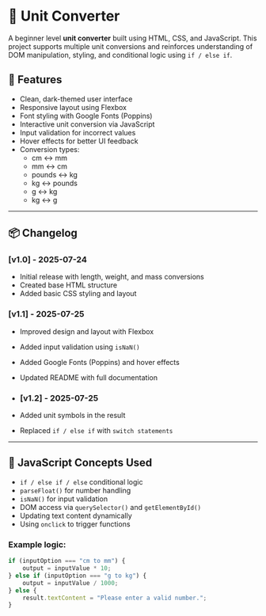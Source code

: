 # 🔄 Unit Converter

A beginner level **unit converter** built using HTML, CSS, and JavaScript. This project supports multiple unit conversions and reinforces understanding of DOM manipulation, styling, and conditional logic using `if / else if`.

## 🚀 Features

- Clean, dark-themed user interface
- Responsive layout using Flexbox
- Font styling with Google Fonts (Poppins)
- Interactive unit conversion via JavaScript
- Input validation for incorrect values
- Hover effects for better UI feedback
- Conversion types:
  - cm ↔ mm
  - mm ↔ cm
  - pounds ↔ kg
  - kg ↔ pounds
  - g ↔ kg
  - kg ↔ g

---

## 📦 Changelog

### [v1.0] - 2025-07-24
- Initial release with length, weight, and mass conversions
- Created base HTML structure
- Added basic CSS styling and layout

### [v1.1] - 2025-07-25
- Improved design and layout with Flexbox
- Added input validation using `isNaN()`
- Added Google Fonts (Poppins) and hover effects
- Updated README with full documentation

- ### [v1.2] - 2025-07-25
- Added unit symbols in the result
- Replaced `if / else if` with `switch statements`

---

## 🧠 JavaScript Concepts Used

- `if / else if / else` conditional logic
- `parseFloat()` for number handling
- `isNaN()` for input validation
- DOM access via `querySelector()` and `getElementById()`
- Updating text content dynamically
- Using `onclick` to trigger functions

### Example logic:
```js
if (inputOption === "cm to mm") {
    output = inputValue * 10;
} else if (inputOption === "g to kg") {
    output = inputValue / 1000;
} else {
    result.textContent = "Please enter a valid number.";
}



